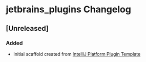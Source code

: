 <!-- Keep a Changelog guide -> https://keepachangelog.com -->

# jetbrains_plugins Changelog

## [Unreleased]
### Added
- Initial scaffold created from [IntelliJ Platform Plugin Template](https://github.com/JetBrains/intellij-platform-plugin-template)
